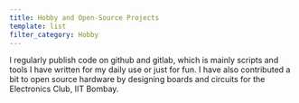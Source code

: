 ```yaml
---
title: Hobby and Open-Source Projects
template: list
filter_category: Hobby
---
```


I regularly publish code on github and gitlab, which is mainly scripts and tools I have written for my daily use or just for fun.
I have also contributed a bit to open source hardware by designing boards and circuits for the Electronics Club, IIT Bombay.

<!--
 ____                                                                _____         ____ 
|\   \                                                              |\    \       |\   \
| \   \                                 _____     _____             | \    \      | \   \
\  \   \  _________       ___________  |\    \   |\    \           _\__\    \____ \  \   \  _________       ___________     _______    ____       ___________
 \  \   \/         \     /   _____   \ | \    \  | \    \         |\             \ \  \   \/         \     /   _____   \   |\__    \  /    \     /   _____   \ 
  \  \      _____   \   /   /_____\   \\  \    \  \ \    \        | \____      ___\ \  \      _____   \   /   /_____\   \  || |\    \/   ___\   /   /_____\   \ 
   \  \    /|___|\   \ |\       _____/| \  \    \__\/     \       \ |    |\    \  |  \  \    /|___|\   \ |\       _____/|  \|_| \       /|__|  |\       _____/| 
    \  \   \/   \ \   \| \     /|____|/  \  \__________/\  \       \|____| \    \_|   \  \   \/   \ \   \| \     /|____|/     \  \     //      | \     /|____|/
     \  \   \    \ \   \  \    \/_______/\\ | ________|_/   \            \  \    \_____\  \   \    \ \   \  \    \/_______/\   \  \    \       \  \    \/_______/\
      \  \___\    \ \___\  \_____________/|\||\             /|            \  \         \\  \___\    \ \___\  \_____________/|   \  \____\       \  \_____________/|
       \ |   |     \|   |\ |            | |  | \___________/ |             \  \_______/| \ |   |     \|   |\ |            | |    \ |    |        \ |            | /
        \|___|      |___| \|____________|/   \ |           | /              \ |       ||  \|___|      |___| \|____________|/      \|____|         \|____________|/ 
                                              \|___________|/                \|_______|/                                                                                                                                          
-->
